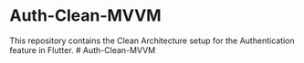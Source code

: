 # Auth-Clean-MVVM

This repository contains the Clean Architecture setup for the Authentication feature in Flutter.
#   A u t h - C l e a n - M V V M  
 